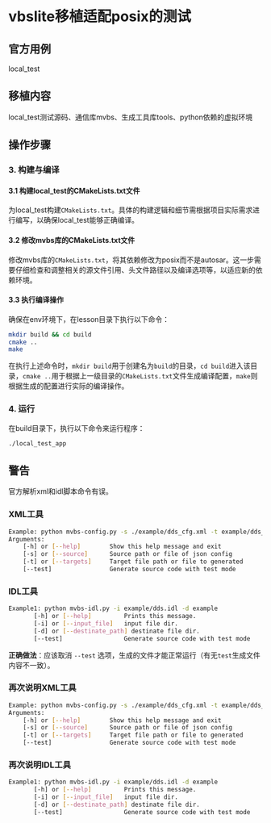 # vbslite移植适配posix的测试

## 官方用例
local_test

## 移植内容
local_test测试源码、通信库mvbs、生成工具库tools、python依赖的虚拟环境

## 操作步骤
### 3. 构建与编译
#### 3.1 构建local_test的CMakeLists.txt文件
为local_test构建`CMakeLists.txt`。具体的构建逻辑和细节需根据项目实际需求进行编写，以确保local_test能够正确编译。

#### 3.2 修改mvbs库的CMakeLists.txt文件
修改mvbs库的`CMakeLists.txt`，将其依赖修改为posix而不是autosar。这一步需要仔细检查和调整相关的源文件引用、头文件路径以及编译选项等，以适应新的依赖环境。

#### 3.3 执行编译操作
确保在env环境下，在lesson目录下执行以下命令：
```bash
mkdir build && cd build
cmake ..
make 
```
在执行上述命令时，`mkdir build`用于创建名为`build`的目录，`cd build`进入该目录，`cmake ..`用于根据上一级目录的`CMakeLists.txt`文件生成编译配置，`make`则根据生成的配置进行实际的编译操作。

### 4. 运行
在build目录下，执行以下命令来运行程序：
```bash
./local_test_app
```

## 警告
官方解析xml和idl脚本命令有误。

### XML工具
```bash
Example: python mvbs-config.py -s ./example/dds_cfg.xml -t example/dds_cfg.c 
Arguments:
    [-h] or [--help]        Show this help message and exit
    [-s] or [--source]      Source path or file of json config
    [-t] or [--targets]     Target file path or file to generated
    [--test]                Generate source code with test mode
```

### IDL工具
```bash
Example1: python mvbs-idl.py -i example/dds.idl -d example 
       [-h] or [--help]         Prints this message.
       [-i] or [--input_file]   input file dir.
       [-d] or [--destinate_path] destinate file dir.
       [--test]                 Generate source code with test mode 
```

**正确做法**：应该取消 `--test` 选项，生成的文件才能正常运行（有无`test`生成文件内容不一致）。

### 再次说明XML工具
```bash
Example: python mvbs-config.py -s ./example/dds_cfg.xml -t example/dds_cfg.c 
Arguments:
    [-h] or [--help]        Show this help message and exit
    [-s] or [--source]      Source path or file of json config
    [-t] or [--targets]     Target file path or file to generated
    [--test]                Generate source code with test mode
```

### 再次说明IDL工具
```bash
Example1: python mvbs-idl.py -i example/dds.idl -d example 
       [-h] or [--help]         Prints this message.
       [-i] or [--input_file]   input file dir.
       [-d] or [--destinate_path] destinate file dir.
       [--test]                 Generate source code with test mode 
``` 
